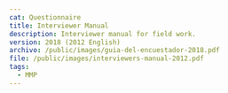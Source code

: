 ```yaml
---
cat: Questionnaire
title: Interviewer Manual
description: Interviewer manual for field work.
version: 2018 (2012 English)
archivo: /public/images/guia-del-encuestador-2018.pdf
file: /public/images/interviewers-manual-2012.pdf
tags:
  - MMP
---
```

